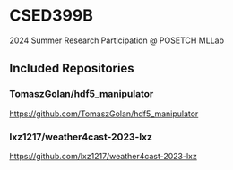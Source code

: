 # CSED399B
2024 Summer Research Participation @ POSETCH MLLab

## Included Repositories
### TomaszGolan/hdf5_manipulator
https://github.com/TomaszGolan/hdf5_manipulator

### lxz1217/weather4cast-2023-lxz
https://github.com/lxz1217/weather4cast-2023-lxz

